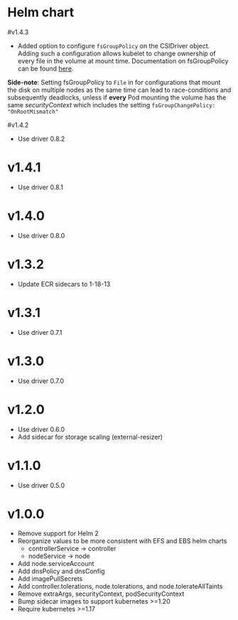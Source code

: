 # Helm chart
#v1.4.3
* Added option to configure `fsGroupPolicy` on the CSIDriver object. Adding such a configuration allows kubelet to change ownership of every file in the volume at mount time.
Documentation on fsGroupPolicy can be found [here](https://kubernetes-csi.github.io/docs/support-fsgroup.html).

**Side-note**: Setting fsGroupPolicy to `File` in for configurations that mount the disk on multiple nodes as the same time can lead to race-conditions and subsequently deadlocks, unless if **every** Pod mounting the volume has the same *securityContext* which includes the setting `fsGroupChangePolicy: "OnRootMismatch"`

#v1.4.2
* Use driver 0.8.2

# v1.4.1
* Use driver 0.8.1

# v1.4.0
* Use driver 0.8.0

# v1.3.2
* Update ECR sidecars to 1-18-13

# v1.3.1
* Use driver 0.7.1

# v1.3.0
* Use driver 0.7.0

# v1.2.0
* Use driver 0.6.0
* Add sidecar for storage scaling (external-resizer)

# v1.1.0
* Use driver 0.5.0

# v1.0.0
* Remove support for Helm 2
* Reorganize values to be more consistent with EFS and EBS helm charts
  * controllerService -> controller
  * nodeService -> node
* Add node.serviceAccount
* Add dnsPolicy and dnsConfig
* Add imagePullSecrets
* Add controller.tolerations, node.tolerations, and node.tolerateAllTaints
* Remove extraArgs, securityContext, podSecurityContext 
* Bump sidecar images to support kubernetes >=1.20
* Require kubernetes >=1.17

